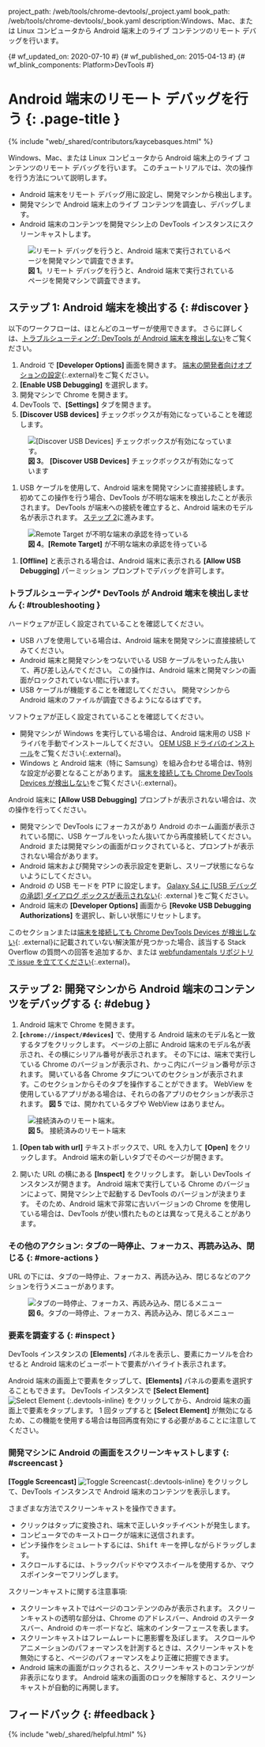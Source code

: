 project_path: /web/tools/chrome-devtools/_project.yaml
book_path: /web/tools/chrome-devtools/_book.yaml
description:Windows、Mac、または Linux コンピュータから Android 端末上のライブ コンテンツのリモート デバッグを行います。

{# wf_updated_on: 2020-07-10 #}
{# wf_published_on: 2015-04-13 #}
{# wf_blink_components: Platform>DevTools #}

<style>
.devtools-inline {
  max-height: 1em;
  vertical-align: middle;
}
</style>

# Android 端末のリモート デバッグを行う {: .page-title }

{% include "web/_shared/contributors/kaycebasques.html" %}

Windows、Mac、または Linux コンピュータから Android 端末上のライブ コンテンツのリモート デバッグを行います。
このチュートリアルでは、次の操作を行う方法について説明します。

* Android 端末をリモート デバッグ用に設定し、開発マシンから検出します。
* 開発マシンで Android 端末上のライブ コンテンツを調査し、デバッグします。
* Android 端末のコンテンツを開発マシン上の DevTools インスタンスにスクリーンキャストします。

<figure>
  <img src="imgs/remote-debugging.png"
       alt="リモート デバッグを行うと、Android 端末で実行されているページを開発マシンで調査できます。
"/>
  <figcaption>
    <b>図 1</b>。リモート デバッグを行うと、Android 端末で実行されているページを開発マシンで調査できます。

  </figcaption>
</figure>

## ステップ 1: Android 端末を検出する {: #discover }

以下のワークフローは、ほとんどのユーザーが使用できます。 さらに詳しくは、[トラブルシューティング: DevTools が Android 端末を検出しない](#troubleshooting)をご覧ください。

1. Android で **[Developer Options]** 画面を開きます。 [端末の開発者向けオプションの設定](https://developer.android.com/studio/debug/dev-options.html){:.external}をご覧ください。
1. **[Enable USB Debugging]** を選択します。 
1. 開発マシンで Chrome を開きます。
1. DevTools で、**[Settings]** タブを開きます。
1. **[Discover USB devices]** チェックボックスが有効になっていることを確認します。

<figure>
  <img src="imgs/discover-usb-devices.png" alt="[Discover USB Devices] チェックボックスが有効になっています。
"/>
  <figcaption>
    <b>図 3</b>。 <b>[Discover USB Devices]</b> チェックボックスが有効になっています
  </figcaption>
</figure>

[discover]: /web/tools/chrome-devtools/remote-debugging/imgs/discover-usb-devices.png

1. USB ケーブルを使用して、Android 端末を開発マシンに直接接続します。
  初めてこの操作を行う場合、DevTools が不明な端末を検出したことが表示されます。
  DevTools が端末への接続を確立すると、Android 端末のモデル名が表示されます。
  [ステップ 2](#debug)に進みます。

<figure>
  <img src="imgs/offline-device.png" alt="Remote Target が不明な端末の承認を待っている"/>
  <figcaption>
    <b>図 4</b>。<b>[Remote Target]</b> が不明な端末の承認を待っている
  </figcaption>
</figure>

[unknown]: /web/tools/chrome-devtools/remote-debugging/imgs/unknown-device.png

1. **[Offline]** と表示される場合は、Android 端末に表示される **[Allow USB Debugging]** パーミッション プロンプトでデバッグを許可します。
 
### トラブルシューティング* DevTools が Android 端末を検出しません {: #troubleshooting }

ハードウェアが正しく設定されていることを確認してください。

* USB ハブを使用している場合は、Android 端末を開発マシンに直接接続してみてください。
* Android 端末と開発マシンをつないでいる USB ケーブルをいったん抜いて、再び差し込んでください。
  この操作は、Android 端末と開発マシンの画面がロックされていない間に行います。
* USB ケーブルが機能することを確認してください。 開発マシンから Android 端末のファイルが調査できるようになるはずです。

ソフトウェアが正しく設定されていることを確認してください。

* 開発マシンが Windows を実行している場合は、Android 端末用の USB ドライバを手動でインストールしてください。
  [OEM USB ドライバのインストール][drivers]をご覧ください{:.external}。
* Windows と Android 端末（特に Samsung）を組み合わせる場合は、特別な設定が必要となることがあります。
  [端末を接続しても Chrome DevTools Devices が検出しない][SO]をご覧ください{:.external}。

Android 端末に **[Allow USB Debugging]** プロンプトが表示されない場合は、次の操作を行ってください。

* 開発マシンで DevTools にフォーカスがあり Android のホーム画面が表示されている間に、USB ケーブルをいったん抜いてから再度接続してください。
  Android または開発マシンの画面がロックされていると、プロンプトが表示されない場合があります。
* Android 端末および開発マシンの表示設定を更新し、スリープ状態にならないようにしてください。
* Android の USB モードを PTP に設定します。 [Galaxy S4 に [USB デバッグの承認] ダイアログ ボックスが表示されない](https://android.stackexchange.com/questions/101933){: .external }をご覧ください。
* Android 端末の **[Developer Options]** 画面から **[Revoke USB Debugging Authorizations]** を選択し、新しい状態にリセットします。


このセクションまたは[端末を接続しても Chrome DevTools Devices が検出しない][SO]{: .external}に記載されていない解決策が見つかった場合、該当する Stack Overflow の質問への回答を追加するか、または [webfundamentals リポジトリで issue を立ててください][issue]{:.external}。

[drivers]: https://developer.android.com/tools/extras/oem-usb.html
[SO]: https://stackoverflow.com/questions/21925992
[issue]: https://github.com/google/webfundamentals/issues/new?title=[Remote%20Debugging]

## ステップ 2: 開発マシンから Android 端末のコンテンツをデバッグする {: #debug }

1. Android 端末で Chrome を開きます。
1. **[`chrome://inspect/#devices`]** で、使用する Android 端末のモデル名と一致するタブをクリックします。
  ページの上部に Android 端末のモデル名が表示され、その横にシリアル番号が表示されます。
  その下には、端末で実行している Chrome のバージョンが表示され、かっこ内にバージョン番号が示されます。
  開いている各 Chrome タブについてのセクションが表示されます。このセクションからそのタブを操作することができます。
  WebView を使用しているアプリがある場合は、それらの各アプリのセクションが表示されます。
  <b>図 5</b> では、開かれているタブや WebView はありません。

<figure>
  <img src="imgs/connected-remote-device.png" alt="接続済みのリモート端末。"/>
  <figcaption>
    <b>図 5</b>。 接続済みのリモート端末
  </figcaption>
</figure>

1. **[Open tab with url]** テキストボックスで、URL を入力して **[Open]** をクリックします。 Android 端末の新しいタブでそのページが開きます。

1. 開いた URL の横にある **[Inspect]** をクリックします。 新しい DevTools インスタンスが開きます。
  Android 端末で実行している Chrome のバージョンによって、開発マシン上で起動する DevTools のバージョンが決まります。
  そのため、Android 端末で非常に古いバージョンの Chrome を使用している場合は、DevTools が使い慣れたものとは異なって見えることがあります。

### その他のアクション: タブの一時停止、フォーカス、再読み込み、閉じる {: #more-actions }

URL の下には、タブの一時停止、フォーカス、再読み込み、閉じるなどのアクションを行うメニューがあります。

<figure>
  <img src="imgs/reload.png" alt="タブの一時停止、フォーカス、再読み込み、閉じるメニュー"/>
  <figcaption>
    <b>図 6</b>。タブの一時停止、フォーカス、再読み込み、閉じるメニュー
</figcaption>
</figure>

### 要素を調査する {: #inspect }

DevTools インスタンスの **[Elements]** パネルを表示し、要素にカーソルを合わせると Android 端末のビューポートで要素がハイライト表示されます。

Android 端末の画面上で要素をタップして、**[Elements]** パネルの要素を選択することもできます。
DevTools インスタンスで **[Select Element]** ![Select Element][select]
{:.devtools-inline} をクリックしてから、Android 端末の画面上で要素をタップします。
1 回タップすると **[Select Element]** が無効になるため、この機能を使用する場合は毎回再度有効にする必要があることに注意してください。

[select]: imgs/select-element.png

### 開発マシンに Android の画面をスクリーンキャストします {: #screencast }

**[Toggle Screencast]** ![Toggle Screencast][screencast]{:.devtools-inline}
 をクリックして、DevTools インスタンスで Android 端末のコンテンツを表示します。

[screencast]: imgs/toggle-screencast.png

さまざまな方法でスクリーンキャストを操作できます。

* クリックはタップに変換され、端末で正しいタッチイベントが発生します。 
* コンピュータでのキーストロークが端末に送信されます。 
* ピンチ操作をシミュレートするには、<kbd>Shift</kbd> キーを押しながらドラッグします。 
* スクロールするには、トラックパッドやマウスホイールを使用するか、マウスポインターでフリングします。

スクリーンキャストに関する注意事項:

* スクリーンキャストではページのコンテンツのみが表示されます。 スクリーンキャストの透明な部分は、Chrome のアドレスバー、Android のステータスバー、Android のキーボードなど、端末のインターフェースを表します。
* スクリーンキャストはフレームレートに悪影響を及ぼします。 スクロールやアニメーションのパフォーマンスを計測するときは、スクリーンキャストを無効にすると、ページのパフォーマンスをより正確に把握できます。
* Android 端末の画面がロックされると、スクリーンキャストのコンテンツが非表示になります。
  Android 端末の画面のロックを解除すると、スクリーンキャストが自動的に再開します。

## フィードバック {: #feedback }

{% include "web/_shared/helpful.html" %}

